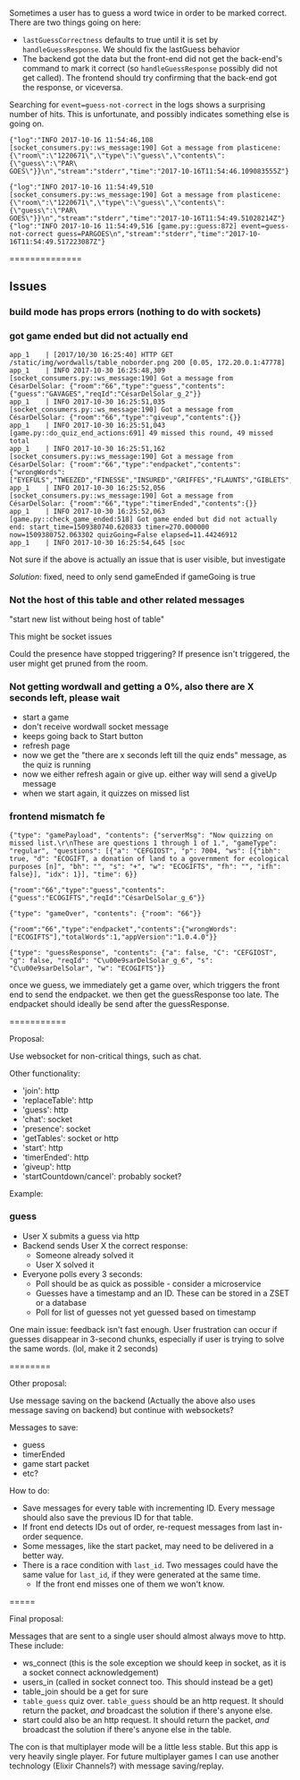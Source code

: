 Sometimes a user has to guess a word twice in order to be marked correct. There are two things going on here:

- `lastGuessCorrectness` defaults to true until it is set by `handleGuessResponse`. We should fix the lastGuess behavior
- The backend got the data but the front-end did not get the back-end's command to mark it correct (so `handleGuessResponse` possibly did not get called). The frontend should try confirming that the back-end got the response, or viceversa.

Searching for `event=guess-not-correct` in the logs shows a surprising number of hits. This is unfortunate, and possibly indicates something else is going on.

```
{"log":"INFO 2017-10-16 11:54:46,108 [socket_consumers.py::ws_message:190] Got a message from plasticene: {\"room\":\"1220671\",\"type\":\"guess\",\"contents\":{\"guess\":\"PAR\
GOES\"}}\n","stream":"stderr","time":"2017-10-16T11:54:46.109083555Z"}

{"log":"INFO 2017-10-16 11:54:49,510 [socket_consumers.py::ws_message:190] Got a message from plasticene: {\"room\":\"1220671\",\"type\":\"guess\",\"contents\":{\"guess\":\"PAR\
GOES\"}}\n","stream":"stderr","time":"2017-10-16T11:54:49.51028214Z"}
{"log":"INFO 2017-10-16 11:54:49,516 [game.py::guess:872] event=guess-not-correct guess=PARGOES\n","stream":"stderr","time":"2017-10-16T11:54:49.517223087Z"}
```


==============

## Issues

### build mode has props errors (nothing to do with sockets)

### got game ended but did not actually end

```
app_1    | [2017/10/30 16:25:40] HTTP GET /static/img/wordwalls/table_noborder.png 200 [0.05, 172.20.0.1:47778]
app_1    | INFO 2017-10-30 16:25:48,309 [socket_consumers.py::ws_message:190] Got a message from CésarDelSolar: {"room":"66","type":"guess","contents":{"guess":"GAVAGES","reqId":"CésarDelSolar_g_2"}}
app_1    | INFO 2017-10-30 16:25:51,035 [socket_consumers.py::ws_message:190] Got a message from CésarDelSolar: {"room":"66","type":"giveup","contents":{}}
app_1    | INFO 2017-10-30 16:25:51,043 [game.py::do_quiz_end_actions:691] 49 missed this round, 49 missed total
app_1    | INFO 2017-10-30 16:25:51,162 [socket_consumers.py::ws_message:190] Got a message from CésarDelSolar: {"room":"66","type":"endpacket","contents":{"wrongWords":["EYEFULS","TWEEZED","FINESSE","INSURED","GRIFFES","FLAUNTS","GIBLETS","PIFFLED","LUNIEST","LUTEINS","UTENSIL","HAFIZES","BROTHEL","MOOCHER","WEBFOOT","VOCALIC","NODDIES","FLYPAST","MINTING","HODDENS","SHODDEN","STUPEFY","DEMERGE","EMERGED","BLANKIE","OVERSEE","QUASSES","BOSTONS","SILKILY","POWDERS","ELITISM","LIMIEST","LIMITES","EXUVIAE","ENJOYED","JOCKISH","BEGULFS","AVIATED","STIGMAS","ARGYLLS","BRADAWL","ECTOPIA","SOLUNAR","TAKAHES","HOLDING","YELLING","TRAVOIS","VIATORS","EREPSIN","REPINES","LACTATE","EPONYMS","WORSETS","DOGSKIN","CAIMANS","MANIACS","YTTRIUM","COUNTRY"],"totalWords":59,"appVersion":"1.0.4.0"}}
app_1    | INFO 2017-10-30 16:25:52,056 [socket_consumers.py::ws_message:190] Got a message from CésarDelSolar: {"room":"66","type":"timerEnded","contents":{}}
app_1    | INFO 2017-10-30 16:25:52,063 [game.py::check_game_ended:518] Got game ended but did not actually end: start_time=1509380740.620833 timer=270.000000 now=1509380752.063302 quizGoing=False elapsed=11.44246912
app_1    | INFO 2017-10-30 16:25:54,645 [soc
```

Not sure if the above is actually an issue that is user visible, but investigate

*Solution*: fixed, need to only send gameEnded if gameGoing is true


### Not the host of this table and other related messages

"start new list without being host of table"

This might be socket issues

Could the presence have stopped triggering? If presence isn't triggered, the user might get pruned from the room.


### Not getting wordwall and getting a 0%, also there are X seconds left, please wait

- start a game
- don't receive wordwall socket message
- keeps going back to Start button
- refresh page
- now we get the "there are x seconds left till the quiz ends" message, as the quiz is running
- now we either refresh again or give up. either way will send a giveUp message
- when we start again, it quizzes on missed list

### frontend mismatch fe

```
{"type": "gamePayload", "contents": {"serverMsg": "Now quizzing on missed list.\r\nThese are questions 1 through 1 of 1.", "gameType": "regular", "questions": [{"a": "CEFGIOST", "p": 7004, "ws": [{"ibh": true, "d": "ECOGIFT, a donation of land to a government for ecological purposes [n]", "bh": "", "s": "+", "w": "ECOGIFTS", "fh": "", "ifh": false}], "idx": 1}], "time": 6}}

{"room":"66","type":"guess","contents":{"guess":"ECOGIFTS","reqId":"CésarDelSolar_g_6"}}

{"type": "gameOver", "contents": {"room": "66"}}

{"room":"66","type":"endpacket","contents":{"wrongWords":["ECOGIFTS"],"totalWords":1,"appVersion":"1.0.4.0"}}

{"type": "guessResponse", "contents": {"a": false, "C": "CEFGIOST", "g": false, "reqId": "C\u00e9sarDelSolar_g_6", "s": "C\u00e9sarDelSolar", "w": "ECOGIFTS"}}

```
once we guess, we immediately get a game over, which triggers the front end to send the endpacket. we then get the guessResponse too late. The endpacket should ideally be send after the guessResponse.

===========

Proposal:

Use websocket for non-critical things, such as chat.

Other functionality:
- 'join': http
- 'replaceTable': http
- 'guess': http
- 'chat': socket
- 'presence': socket
- 'getTables': socket or http
- 'start': http
- 'timerEnded': http
- 'giveup': http
- 'startCountdown/cancel': probably socket?

Example:

### guess

- User X submits a guess via http
- Backend sends User X the correct response:
    + Someone already solved it
    + User X solved it
- Everyone polls every 3 seconds:
    + Poll should be as quick as possible - consider a microservice
    + Guesses have a timestamp and an ID. These can be stored in a ZSET or a database
    + Poll for list of guesses not yet guessed based on timestamp

One main issue: feedback isn't fast enough. User frustration can occur if guesses disappear in 3-second chunks, especially if user is trying to solve the same words. (lol, make it 2 seconds)


========

Other proposal:

Use message saving on the backend (Actually the above also uses message saving on backend) but continue with websockets?

Messages to save:

- guess
- timerEnded
- game start packet
- etc?

How to do:

- Save messages for every table with incrementing ID. Every message should also save the previous ID for that table.
- If front end detects IDs out of order, re-request messages from last in-order sequence.
- Some messages, like the start packet, may need to be delivered in a better way.
- There is a race condition with `last_id`. Two messages could have the same value for `last_id`, if they were generated at the same time.
    + If the front end misses one of them we won't know.

=====

Final proposal:

Messages that are sent to a single user should almost always move to http. These include:

- ws_connect (this is the sole exception we should keep in socket, as it is a socket connect acknowledgement)
- users_in (called in socket connect too. This should instead be a get)
- table_join should be a get for sure
- `table_guess` quiz over. `table_guess` should be an http request. It should return the packet, _and_ broadcast the solution if there's anyone else.
- start could also be an http request. It should return the packet, _and_ broadcast the solution if there's anyone else in the table. 

The con is that multiplayer mode will be a little less stable. But this app is very heavily single player. For future multiplayer games I can use another technology (Elixir Channels?) with message saving/replay.


